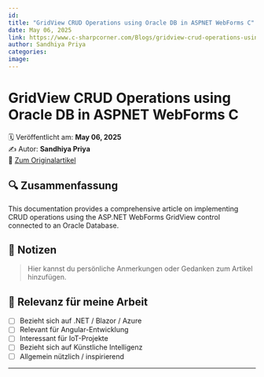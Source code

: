 ```yaml
---
id: 
title: "GridView CRUD Operations using Oracle DB in ASPNET WebForms C"
date: May 06, 2025
link: https://www.c-sharpcorner.com/Blogs/gridview-crud-operations-using-oracle-db-in-asp-net-webforms-c-sharp
author: Sandhiya Priya
categories: 
image: 
---
```


# GridView CRUD Operations using Oracle DB in ASPNET WebForms C

🗓️ Veröffentlicht am: **May 06, 2025**  
✍️ Autor: **Sandhiya Priya**  
🔗 [Zum Originalartikel](https://www.c-sharpcorner.com/Blogs/gridview-crud-operations-using-oracle-db-in-asp-net-webforms-c-sharp)

## 🔍 Zusammenfassung

This documentation provides a comprehensive article on implementing CRUD operations using the ASP.NET WebForms GridView control connected to an Oracle Database.

## 📌 Notizen

> Hier kannst du persönliche Anmerkungen oder Gedanken zum Artikel hinzufügen.

## 🧠 Relevanz für meine Arbeit

- [ ] Bezieht sich auf .NET / Blazor / Azure
- [ ] Relevant für Angular-Entwicklung
- [ ] Interessant für IoT-Projekte
- [ ] Bezieht sich auf Künstliche Intelligenz
- [ ] Allgemein nützlich / inspirierend

---
